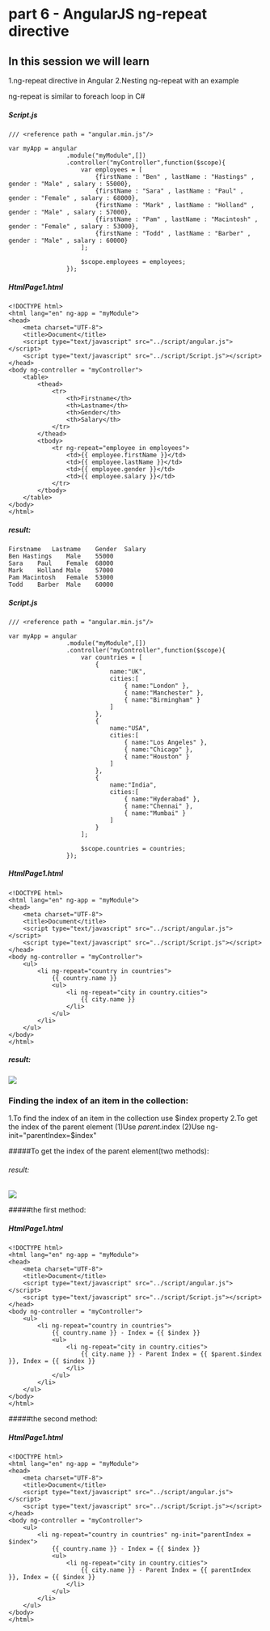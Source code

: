 # part 6 - AngularJS ng-repeat directive

## In this session we will learn

1.ng-repeat directive in Angular
2.Nesting ng-repeat with an example

ng-repeat is similar to foreach loop in C#

#####    Script.js
    /// <reference path = "angular.min.js"/>

    var myApp = angular
                    .module("myModule",[])
                    .controller("myController",function($scope){
                        var employees = [
                            {firstName : "Ben" , lastName : "Hastings" , gender : "Male" , salary : 55000},
                            {firstName : "Sara" , lastName : "Paul" , gender : "Female" , salary : 68000},
                            {firstName : "Mark" , lastName : "Holland" , gender : "Male" , salary : 57000},
                            {firstName : "Pam" , lastName : "Macintosh" , gender : "Female" , salary : 53000},
                            {firstName : "Todd" , lastName : "Barber" , gender : "Male" , salary : 60000}
                        ];
                    
                        $scope.employees = employees;
                    });

#####    HtmlPage1.html
    <!DOCTYPE html>
    <html lang="en" ng-app = "myModule">
    <head>
        <meta charset="UTF-8">
        <title>Document</title>
        <script type="text/javascript" src="../script/angular.js"></script>
        <script type="text/javascript" src="../script/Script.js"></script>
    </head>
    <body ng-controller = "myController">
        <table>
            <thead>
                <tr>
                    <th>Firstname</th>
                    <th>Lastname</th>
                    <th>Gender</th>
                    <th>Salary</th>
                </tr>
            </thead>
            <tbody>
                <tr ng-repeat="employee in employees">
                    <td>{{ employee.firstName }}</td>
                    <td>{{ employee.lastName }}</td>
                    <td>{{ employee.gender }}</td>
                    <td>{{ employee.salary }}</td>
                </tr>
            </tbody>
        </table>
    </body>
    </html>

#####   result: 
    Firstname   Lastname    Gender  Salary
    Ben Hastings    Male    55000
    Sara    Paul    Female  68000
    Mark    Holland Male    57000
    Pam Macintosh   Female  53000
    Todd    Barber  Male    60000

#####    Script.js
    /// <reference path = "angular.min.js"/>

    var myApp = angular
                    .module("myModule",[])
                    .controller("myController",function($scope){
                        var countries = [
                            {
                                name:"UK",
                                cities:[
                                    { name:"London" },
                                    { name:"Manchester" },
                                    { name:"Birmingham" }
                                ]
                            },
                            {
                                name:"USA",
                                cities:[
                                    { name:"Los Angeles" },
                                    { name:"Chicago" },
                                    { name:"Houston" }
                                ]
                            },
                            {
                                name:"India",
                                cities:[
                                    { name:"Hyderabad" },
                                    { name:"Chennai" },
                                    { name:"Mumbai" }
                                ]
                            }
                        ];
                    
                        $scope.countries = countries;
                    });

#####    HtmlPage1.html
    <!DOCTYPE html>
    <html lang="en" ng-app = "myModule">
    <head>
        <meta charset="UTF-8">
        <title>Document</title>
        <script type="text/javascript" src="../script/angular.js"></script>
        <script type="text/javascript" src="../script/Script.js"></script>
    </head>
    <body ng-controller = "myController">
        <ul>
            <li ng-repeat="country in countries">
                {{ country.name }}
                <ul>
                    <li ng-repeat="city in country.cities">
                        {{ city.name }}
                    </li>
                </ul>
            </li>
        </ul>
    </body>
    </html>

#####   result: 
![](../img/ng-repeat.png)

### Finding the index of an item in the collection:

1.To find the index of an item in the collection use $index property
2.To get the index of the parent element
    (1)Use $parent.$index
    (2)Use ng-init="parentIndex=$index"

#####To get the index of the parent element(two methods):

###### result:
![](../img/parentIndex.png)

#####the first method:

#####    HtmlPage1.html
    <!DOCTYPE html>
    <html lang="en" ng-app = "myModule">
    <head>
        <meta charset="UTF-8">
        <title>Document</title>
        <script type="text/javascript" src="../script/angular.js"></script>
        <script type="text/javascript" src="../script/Script.js"></script>
    </head>
    <body ng-controller = "myController">
        <ul>
            <li ng-repeat="country in countries">
                {{ country.name }} - Index = {{ $index }}
                <ul>
                    <li ng-repeat="city in country.cities">
                        {{ city.name }} - Parent Index = {{ $parent.$index }}, Index = {{ $index }}
                    </li>
                </ul>
            </li>
        </ul>
    </body>
    </html>

#####the second method:

#####    HtmlPage1.html

    <!DOCTYPE html>
    <html lang="en" ng-app = "myModule">
    <head>
        <meta charset="UTF-8">
        <title>Document</title>
        <script type="text/javascript" src="../script/angular.js"></script>
        <script type="text/javascript" src="../script/Script.js"></script>
    </head>
    <body ng-controller = "myController">
        <ul>
            <li ng-repeat="country in countries" ng-init="parentIndex = $index">
                {{ country.name }} - Index = {{ $index }}
                <ul>
                    <li ng-repeat="city in country.cities">
                        {{ city.name }} - Parent Index = {{ parentIndex }}, Index = {{ $index }}
                    </li>
                </ul>
            </li>
        </ul>
    </body>
    </html>